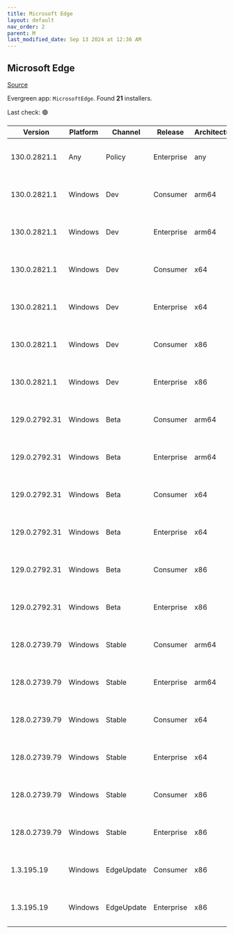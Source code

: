 ```yaml
---
title: Microsoft Edge
layout: default
nav_order: 2
parent: M
last_modified_date: Sep 13 2024 at 12:36 AM
---
```


## Microsoft Edge

[Source](https://www.microsoft.com/edge)

Evergreen app: `MicrosoftEdge`. Found **21** installers.

Last check: 🟢

| Version       | Platform | Channel    | Release    | Architecture | Hash                                                             | URI                                                                                                                                                                                                                                                                                                                      |
| ------------- | -------- | ---------- | ---------- | ------------ | ---------------------------------------------------------------- | ------------------------------------------------------------------------------------------------------------------------------------------------------------------------------------------------------------------------------------------------------------------------------------------------------------------------ |
| 130.0.2821.1  | Any      | Policy     | Enterprise | any          | 4876378ED226F1A3FD72AD159ECB77028ED219F6DD72EED60749BD09796D1D92 | [https://msedge.sf.dl.delivery.mp.microsoft.com/filestreamingservice/files/c8fec655-b766-4658-bb48-9d7a5671b56a/MicrosoftEdgePolicyTemplates.cab](https://msedge.sf.dl.delivery.mp.microsoft.com/filestreamingservice/files/c8fec655-b766-4658-bb48-9d7a5671b56a/MicrosoftEdgePolicyTemplates.cab)                       |
| 130.0.2821.1  | Windows  | Dev        | Consumer   | arm64        | 6B334EC17343264CC3AF8A017F7DB7976323603AD6ADE849A0A4BCE22F70E5F0 | [https://msedge.sf.dl.delivery.mp.microsoft.com/filestreamingservice/files/0cc36347-a185-4d01-aaf6-9f7e77d9290e/MicrosoftEdgeDevEnterpriseARM64.msi](https://msedge.sf.dl.delivery.mp.microsoft.com/filestreamingservice/files/0cc36347-a185-4d01-aaf6-9f7e77d9290e/MicrosoftEdgeDevEnterpriseARM64.msi)                 |
| 130.0.2821.1  | Windows  | Dev        | Enterprise | arm64        | 6B334EC17343264CC3AF8A017F7DB7976323603AD6ADE849A0A4BCE22F70E5F0 | [https://msedge.sf.dl.delivery.mp.microsoft.com/filestreamingservice/files/0cc36347-a185-4d01-aaf6-9f7e77d9290e/MicrosoftEdgeDevEnterpriseARM64.msi](https://msedge.sf.dl.delivery.mp.microsoft.com/filestreamingservice/files/0cc36347-a185-4d01-aaf6-9f7e77d9290e/MicrosoftEdgeDevEnterpriseARM64.msi)                 |
| 130.0.2821.1  | Windows  | Dev        | Consumer   | x64          | 63DB5F52A94E4CFF2220041BD6FA5517EC221CB30F7BBA03695D61C7A13C95B3 | [https://msedge.sf.dl.delivery.mp.microsoft.com/filestreamingservice/files/4be2dac4-4c33-4860-aa35-c47655c85551/MicrosoftEdgeDevEnterpriseX64.msi](https://msedge.sf.dl.delivery.mp.microsoft.com/filestreamingservice/files/4be2dac4-4c33-4860-aa35-c47655c85551/MicrosoftEdgeDevEnterpriseX64.msi)                     |
| 130.0.2821.1  | Windows  | Dev        | Enterprise | x64          | 63DB5F52A94E4CFF2220041BD6FA5517EC221CB30F7BBA03695D61C7A13C95B3 | [https://msedge.sf.dl.delivery.mp.microsoft.com/filestreamingservice/files/4be2dac4-4c33-4860-aa35-c47655c85551/MicrosoftEdgeDevEnterpriseX64.msi](https://msedge.sf.dl.delivery.mp.microsoft.com/filestreamingservice/files/4be2dac4-4c33-4860-aa35-c47655c85551/MicrosoftEdgeDevEnterpriseX64.msi)                     |
| 130.0.2821.1  | Windows  | Dev        | Consumer   | x86          | B44068C7FC7692D90A70628128C9B037B589EBA4C5EAE051FDB6FE74367DCD22 | [https://msedge.sf.dl.delivery.mp.microsoft.com/filestreamingservice/files/55ef2433-3695-494a-be6c-debd9b4eb7ee/MicrosoftEdgeDevEnterpriseX86.msi](https://msedge.sf.dl.delivery.mp.microsoft.com/filestreamingservice/files/55ef2433-3695-494a-be6c-debd9b4eb7ee/MicrosoftEdgeDevEnterpriseX86.msi)                     |
| 130.0.2821.1  | Windows  | Dev        | Enterprise | x86          | B44068C7FC7692D90A70628128C9B037B589EBA4C5EAE051FDB6FE74367DCD22 | [https://msedge.sf.dl.delivery.mp.microsoft.com/filestreamingservice/files/55ef2433-3695-494a-be6c-debd9b4eb7ee/MicrosoftEdgeDevEnterpriseX86.msi](https://msedge.sf.dl.delivery.mp.microsoft.com/filestreamingservice/files/55ef2433-3695-494a-be6c-debd9b4eb7ee/MicrosoftEdgeDevEnterpriseX86.msi)                     |
| 129.0.2792.31 | Windows  | Beta       | Consumer   | arm64        | B9DDA737DEE79A321FDBB7CF2538249CE98BE0DAA7D7F660D1BED44BC29B4B5F | [https://msedge.sf.dl.delivery.mp.microsoft.com/filestreamingservice/files/b041c605-34a6-4329-a7d8-a6c165942c41/MicrosoftEdgeBetaEnterpriseARM64.msi](https://msedge.sf.dl.delivery.mp.microsoft.com/filestreamingservice/files/b041c605-34a6-4329-a7d8-a6c165942c41/MicrosoftEdgeBetaEnterpriseARM64.msi)               |
| 129.0.2792.31 | Windows  | Beta       | Enterprise | arm64        | B9DDA737DEE79A321FDBB7CF2538249CE98BE0DAA7D7F660D1BED44BC29B4B5F | [https://msedge.sf.dl.delivery.mp.microsoft.com/filestreamingservice/files/b041c605-34a6-4329-a7d8-a6c165942c41/MicrosoftEdgeBetaEnterpriseARM64.msi](https://msedge.sf.dl.delivery.mp.microsoft.com/filestreamingservice/files/b041c605-34a6-4329-a7d8-a6c165942c41/MicrosoftEdgeBetaEnterpriseARM64.msi)               |
| 129.0.2792.31 | Windows  | Beta       | Consumer   | x64          | A1BE27B4967E4FA9BC090453A213FEC07BF916C7196B92C194F0758F7414F11C | [https://msedge.sf.dl.delivery.mp.microsoft.com/filestreamingservice/files/77cd2159-89b8-421b-a8ff-8ee19abdf4e4/MicrosoftEdgeBetaEnterpriseX64.msi](https://msedge.sf.dl.delivery.mp.microsoft.com/filestreamingservice/files/77cd2159-89b8-421b-a8ff-8ee19abdf4e4/MicrosoftEdgeBetaEnterpriseX64.msi)                   |
| 129.0.2792.31 | Windows  | Beta       | Enterprise | x64          | A1BE27B4967E4FA9BC090453A213FEC07BF916C7196B92C194F0758F7414F11C | [https://msedge.sf.dl.delivery.mp.microsoft.com/filestreamingservice/files/77cd2159-89b8-421b-a8ff-8ee19abdf4e4/MicrosoftEdgeBetaEnterpriseX64.msi](https://msedge.sf.dl.delivery.mp.microsoft.com/filestreamingservice/files/77cd2159-89b8-421b-a8ff-8ee19abdf4e4/MicrosoftEdgeBetaEnterpriseX64.msi)                   |
| 129.0.2792.31 | Windows  | Beta       | Consumer   | x86          | 2F662C7FDED4EC44201F7B284ABDD206E16AAB29D533A920A6584A03599113CC | [https://msedge.sf.dl.delivery.mp.microsoft.com/filestreamingservice/files/aba70ec3-0c3b-4642-952c-eece1f929b45/MicrosoftEdgeBetaEnterpriseX86.msi](https://msedge.sf.dl.delivery.mp.microsoft.com/filestreamingservice/files/aba70ec3-0c3b-4642-952c-eece1f929b45/MicrosoftEdgeBetaEnterpriseX86.msi)                   |
| 129.0.2792.31 | Windows  | Beta       | Enterprise | x86          | 2F662C7FDED4EC44201F7B284ABDD206E16AAB29D533A920A6584A03599113CC | [https://msedge.sf.dl.delivery.mp.microsoft.com/filestreamingservice/files/aba70ec3-0c3b-4642-952c-eece1f929b45/MicrosoftEdgeBetaEnterpriseX86.msi](https://msedge.sf.dl.delivery.mp.microsoft.com/filestreamingservice/files/aba70ec3-0c3b-4642-952c-eece1f929b45/MicrosoftEdgeBetaEnterpriseX86.msi)                   |
| 128.0.2739.79 | Windows  | Stable     | Consumer   | arm64        | B94A2F9F33DC8550FE7741DB1F6BFBA2E70E75CA140065C9D89B0F520E3B5D7B | [https://msedge.sf.dl.delivery.mp.microsoft.com/filestreamingservice/files/a90c47e2-7696-4c41-acfc-be0012aae210/MicrosoftEdgeEnterpriseARM64.msi](https://msedge.sf.dl.delivery.mp.microsoft.com/filestreamingservice/files/a90c47e2-7696-4c41-acfc-be0012aae210/MicrosoftEdgeEnterpriseARM64.msi)                       |
| 128.0.2739.79 | Windows  | Stable     | Enterprise | arm64        | B94A2F9F33DC8550FE7741DB1F6BFBA2E70E75CA140065C9D89B0F520E3B5D7B | [https://msedge.sf.dl.delivery.mp.microsoft.com/filestreamingservice/files/a90c47e2-7696-4c41-acfc-be0012aae210/MicrosoftEdgeEnterpriseARM64.msi](https://msedge.sf.dl.delivery.mp.microsoft.com/filestreamingservice/files/a90c47e2-7696-4c41-acfc-be0012aae210/MicrosoftEdgeEnterpriseARM64.msi)                       |
| 128.0.2739.79 | Windows  | Stable     | Consumer   | x64          | FD1458CE62EA7A3E057F51DDCB2D409AD85A3BB8EED14372474FF3ABE5830324 | [https://msedge.sf.dl.delivery.mp.microsoft.com/filestreamingservice/files/59faf0e8-a816-4a82-ba48-790322d0fcd7/MicrosoftEdgeEnterpriseX64.msi](https://msedge.sf.dl.delivery.mp.microsoft.com/filestreamingservice/files/59faf0e8-a816-4a82-ba48-790322d0fcd7/MicrosoftEdgeEnterpriseX64.msi)                           |
| 128.0.2739.79 | Windows  | Stable     | Enterprise | x64          | FD1458CE62EA7A3E057F51DDCB2D409AD85A3BB8EED14372474FF3ABE5830324 | [https://msedge.sf.dl.delivery.mp.microsoft.com/filestreamingservice/files/59faf0e8-a816-4a82-ba48-790322d0fcd7/MicrosoftEdgeEnterpriseX64.msi](https://msedge.sf.dl.delivery.mp.microsoft.com/filestreamingservice/files/59faf0e8-a816-4a82-ba48-790322d0fcd7/MicrosoftEdgeEnterpriseX64.msi)                           |
| 128.0.2739.79 | Windows  | Stable     | Consumer   | x86          | D74E8BEBDB54056CB8B73C1845B6BE87D02D196035D9ADB39206BB99AD196EF4 | [https://msedge.sf.dl.delivery.mp.microsoft.com/filestreamingservice/files/55a1bf43-a2d6-4920-92c8-27746f25a876/MicrosoftEdgeEnterpriseX86.msi](https://msedge.sf.dl.delivery.mp.microsoft.com/filestreamingservice/files/55a1bf43-a2d6-4920-92c8-27746f25a876/MicrosoftEdgeEnterpriseX86.msi)                           |
| 128.0.2739.79 | Windows  | Stable     | Enterprise | x86          | D74E8BEBDB54056CB8B73C1845B6BE87D02D196035D9ADB39206BB99AD196EF4 | [https://msedge.sf.dl.delivery.mp.microsoft.com/filestreamingservice/files/55a1bf43-a2d6-4920-92c8-27746f25a876/MicrosoftEdgeEnterpriseX86.msi](https://msedge.sf.dl.delivery.mp.microsoft.com/filestreamingservice/files/55a1bf43-a2d6-4920-92c8-27746f25a876/MicrosoftEdgeEnterpriseX86.msi)                           |
| 1.3.195.19    | Windows  | EdgeUpdate | Consumer   | x86          | 07F829C35F0FA4B2352B947CA0764093E0A06EBC8EB759DC912360EC69D5EE07 | [https://msedge.sf.dl.delivery.mp.microsoft.com/filestreamingservice/files/ae5873a7-256b-4ecf-a5dd-38ed33f0fece/MicrosoftEdgeUpdateSetup_X86_1.3.195.19.exe](https://msedge.sf.dl.delivery.mp.microsoft.com/filestreamingservice/files/ae5873a7-256b-4ecf-a5dd-38ed33f0fece/MicrosoftEdgeUpdateSetup_X86_1.3.195.19.exe) |
| 1.3.195.19    | Windows  | EdgeUpdate | Enterprise | x86          | 07F829C35F0FA4B2352B947CA0764093E0A06EBC8EB759DC912360EC69D5EE07 | [https://msedge.sf.dl.delivery.mp.microsoft.com/filestreamingservice/files/ae5873a7-256b-4ecf-a5dd-38ed33f0fece/MicrosoftEdgeUpdateSetup_X86_1.3.195.19.exe](https://msedge.sf.dl.delivery.mp.microsoft.com/filestreamingservice/files/ae5873a7-256b-4ecf-a5dd-38ed33f0fece/MicrosoftEdgeUpdateSetup_X86_1.3.195.19.exe) |
